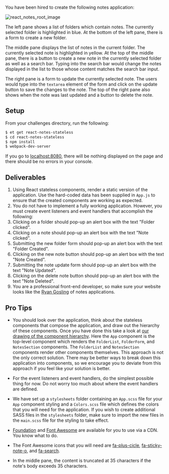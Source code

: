 You have been hired to create the following notes application:

![react_notes_root_image][react_notes_root_image]

The left pane shows a list of folders which contain notes.
The currently selected folder is highlighted in blue.
At the bottom of the left pane, there is a form to create a new folder.

The middle pane displays the list of notes in the current folder.
The currently selected note is highlighted in yellow.
At the top of the middle pane, there is a button to create a new note in the currently selected folder as well as a search bar.
Typing into the search bar would change the notes displayed in the list to those whose content matches the search bar input.

The right pane is a form to update the currently selected note.
The users would type into the `textarea` element of the form and click on the update button to save the changes to the note.
The top of the right pane also shows when the note was last updated and a button to delete the note.

## Setup
From your challenges directory, run the following:

```sh
$ et get react-notes-stateless
$ cd react-notes-stateless
$ npm install
$ webpack-dev-server
```
If you go to [localhost:8080][localhost-8080], there will be nothing displayed on the page and there should be no errors in your console.

## Deliverables
1. Using React stateless components, render a static version of the application. Use the hard-coded data has been supplied in `App.js` to ensure that the created components are working as expected.
2. You do not have to implement a fully working application. However, you must create event listeners and event handlers that accomplish the following:
  1. Clicking on a folder should pop-up an alert box with the text "Folder clicked".
  2. Clicking on a note should pop-up an alert box with the text "Note clicked".
  3. Submitting the new folder form should pop-up an alert box with the text "Folder Created".
  4. Clicking on the new note button should pop-up an alert box with the text "Note Created".
  5. Submitting the note update form should pop-up an alert box with the text "Note Updated".
  6. Clicking on the delete note button should pop-up an alert box with the text "Note Deleted".
3. You are a professional front-end developer, so make sure your website looks like the [Ryan Gosling][html-vs-html-css] of notes applications.

## Pro Tips
* You should look over the application, think about the stateless components that
    compose the application, and draw out the hierarchy of these components.
    Once you have done this take a look at [our drawing of the component
    hierarchy][react_notes_component_hierarchy].  Here the `App` component is
    the top-level component which renders the `FolderList`, `FolderForm`, and
    `NotesSection` components.  The `FolderList` and `NotesSection` components
    render other components themselves.  This approach is not the only correct
    solution.  There may be better ways to break down this application into
    components, so we encourage you to deviate from this approach if you feel
    like your solution is better.

* For the event listeners and event handlers, do the simplest possible thing for now. Do not worry too much about where the event handlers are defined.
* We have set up a `stylesheets` folder containing an `App.scss` file for your `App` component styling and a `Colors.scss` file which defines the colors that you will need for the application. If you wish to create additional SASS files in the `stylesheets` folder, make sure to import the new files in the `main.scss` file for the styling to take effect.
* [Foundation][foundation] and [Font Awesome][font-awesome] are available for you to use via a CDN. You know what to do.
* The Font Awesome icons that you will need are [fa-plus-cicle][fa-plus-circle], [fa-sticky-note-o][fa-sticky-note-o], and [fa-search][fa-search].
* In the middle pane, the content is truncated at 35 characters if the note's body exceeds 35 characters.

[fa-plus-circle]: http://fortawesome.github.io/Font-Awesome/icon/plus-circle/
[fa-sticky-note-o]: http://fortawesome.github.io/Font-Awesome/icon/sticky-note-o/
[fa-search]: http://fortawesome.github.io/Font-Awesome/icon/search/
[fa-times]: http://fortawesome.github.io/Font-Awesome/icon/times/
[font-awesome]: http://fortawesome.github.io/Font-Awesome/
[foundation]: http://foundation.zurb.com/
[html-vs-html-css]: https://pbs.twimg.com/media/CF_v2j4VEAADvhP.jpg
[localhost-8080]: http://localhost:8080
[react_notes_root_image]: https://s3.amazonaws.com/horizon-production/images/react_notes.png
[react_notes_component_hierarchy]: https://s3.amazonaws.com/horizon-production/images/react_notes_component_hierarchy.png
